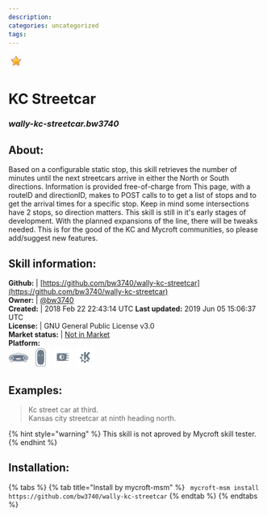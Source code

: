 ```yaml
--- 
description: 
categories: uncategorized   
tags:   
---
```


![](../.gitbook/assets/star.png)  
# KC Streetcar  
### _wally-kc-streetcar.bw3740_  
## About:  
Based on a configurable static stop, this skill retrieves the number of minutes until the next streetcars arrive in either the North or South directions.
Information is provided free-of-charge from  This page, with a routeID and directionID, makes to POST calls to  to get a list of stops and  to get the arrival times for a specific stop. Keep in mind some intersections have 2 stops, so direction matters.
This skill is still in it's early stages of development. With the planned expansions of the line, there will be tweaks needed. This is for the good of the KC and Mycroft communities, so please add/suggest new features.

## Skill information:  
**Github:** | [https://github.com/bw3740/wally-kc-streetcar](https://github.com/bw3740/wally-kc-streetcar)  
**Owner:** | [@bw3740](https://github.com/bw3740)  
**Created:** | 2018 Feb 22 22:43:14 UTC  **Last updated:** 2019 Jun 05 15:06:37 UTC  
**License:** | GNU General Public License v3.0  
**Market status:** | [Not in Market](https://market.mycroft.ai/skill/)  
**Platform:**  
 ![](../.gitbook/assets/mark-1-icon.png)  ![](../.gitbook/assets/mark-2-icon.png)  ![](../.gitbook/assets/picroft-icon.png)  ![](../.gitbook/assets/kde.png)   
## Examples:  
> Kc street car at third.  
> Kansas city streetcar at ninth heading north.  
  
{% hint style="warning" %}
This skill is not aproved by Mycroft skill tester.
{% endhint %}
    
## Installation:  
{% tabs %}
{% tab title="Install by mycroft-msm" %}
``` mycroft-msm install https://github.com/bw3740/wally-kc-streetcar```
{% endtab %}
  {% endtabs %}
  